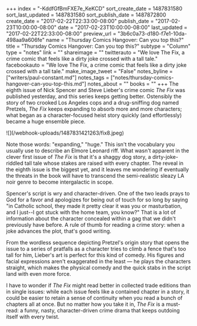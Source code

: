 +++
index = "-KddfGfBmFXE7e_KeKCD"
sort_create_date = 1487831580
sort_last_updated = 1487831580
sort_publish_date = 1487872800
create_date = "2017-02-22T22:33:00-08:00"
publish_date = "2017-02-23T10:00:00-08:00"
date = "2017-02-23T10:00:00-08:00"
last_updated = "2017-02-22T22:33:00-08:00"
preview_url = "3b6c0a73-d180-f7e1-10da-498aa9a606fe"
name = "Thursday Comics Hangover: Can you top this?"
title = "Thursday Comics Hangover: Can you top this?"
subtype = "Column"
type = "notes"
link = ""
shareimage = ""
twitterauto = "We love The Fix, a crime comic that feels like a dirty joke crossed with a tall tale."
facebookauto = "We love The Fix, a crime comic that feels like a dirty joke crossed with a tall tale."
make_image_tweet = "False"
notes_byline = ["writers/paul-constant.md"]
notes_tags = ["notes/thursday-comics-hangover-can-you-top-this.md"]
notes_about = ""
books = ""
+++
The eighth issue of Nick Spencer and Steve Lieber's crime comic *The Fix* was published yesterday, and this series keeps getting better. Ostensibly the story of two crooked Los Angeles cops and a drug-sniffing dog named Pretzels, *The Fix* keeps expanding to absorb more and more characters; what began as a character-focused heist story quickly (and effortlessly) became a huge ensemble piece. 

<p class="image-left">![](/webhook-uploads/1487831421263/fix8.jpeg)</p>

Note those words: "expanding," "huge." This isn't the vocabulary you usually use to describe an Elmore Leonard riff. What wasn't apparent in the clever first issue of *The Fix* is that it's a shaggy dog story, a dirty-joke-riddled tall tale whose stakes are raised with every chapter. The reveal in the eighth issue is the biggest yet, and it leaves me wondering if eventually the threats in the book will have to transcend the semi-realistic sleazy LA noir genre to become intergalactic in scope.

Spencer's script is wry and character-driven. One of the two leads prays to God for a favor and apologizes for being out of touch for so long by saying "in Catholic school, they made it pretty clear it was you or masturbation, and I just--I got stuck with the home team, you know?" That is a lot of information about the character concealed within a gag that we didn't previously have before. A rule of thumb for reading a crime story: when a joke advances the plot, that's good writing.

From the wordless sequence depicting Pretzel's origin story that opens the issue to a series of pratfalls as a character tries to climb a fence that's too tall for him, Lieber's art is perfect for this kind of comedy. His figures and facial expressions aren't exaggerated in the least — he plays the characters straight, which makes the physical comedy and the quick stabs in the script land with even more force.

I have to wonder if *The Fix* might read better in collected trade editions than in single issues: while each issue feels like a contained chapter in a story, it could be easier to retain a sense of continuity when you read a bunch of chapters all at once. But no matter how you take it in, *The Fix* is a must-read: a funny, nasty, character-driven crime drama that keeps outdoing itself with every twist.